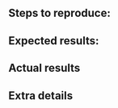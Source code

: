 ## Steps to reproduce:
<!---
List the steps that took you on your journey to discovering this bug! Include
hyperlinks so we can go on the same journey. e.g.:
* Go to [this page](www.link-to-page.com).
* Click on the "Click here" link
-->

## Expected results:
<!---
Explain what you expected to see when you went on your journey of bug-discovery.
*  I get take to www.where-i-want-to-go.com
-->

## Actual results
<!---
Explain what you saw that made you go "that doesn't look right".=
* Instead I get a 404
-->

## Extra details
<!---
Include any extra details that you think might be relevant.
-->
